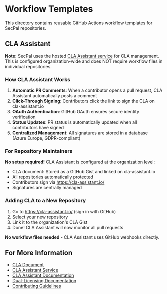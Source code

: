 <!--
SPDX-FileCopyrightText: 2025 SecPal

SPDX-License-Identifier: CC0-1.0
-->

# Workflow Templates

This directory contains reusable GitHub Actions workflow templates for SecPal repositories.

## CLA Assistant

**Note:** SecPal uses the hosted [CLA Assistant service](https://cla-assistant.io/) for CLA management. This is configured organization-wide and does NOT require workflow files in individual repositories.

### How CLA Assistant Works

1. **Automatic PR Comments**: When a contributor opens a pull request, CLA Assistant automatically posts a comment
2. **Click-Through Signing**: Contributors click the link to sign the CLA on cla-assistant.io
3. **OAuth Authentication**: GitHub OAuth ensures secure identity verification
4. **Status Updates**: PR status is automatically updated when all contributors have signed
5. **Centralized Management**: All signatures are stored in a database (Azure Europe, GDPR-compliant)

### For Repository Maintainers

**No setup required!** CLA Assistant is configured at the organization level:

- CLA document: Stored as a GitHub Gist and linked on cla-assistant.io
- All repositories automatically protected
- Contributors sign via https://cla-assistant.io/
- Signatures are centrally managed

### Adding CLA to a New Repository

1. Go to https://cla-assistant.io/ (sign in with GitHub)
2. Select your new repository
3. Link it to the organization's CLA Gist
4. Done! CLA Assistant will now monitor all pull requests

**No workflow files needed** - CLA Assistant uses GitHub webhooks directly.

## For More Information

- [CLA Document](../CLA.md)
- [CLA Assistant Service](https://cla-assistant.io/)
- [CLA Assistant Documentation](https://github.com/cla-assistant/cla-assistant)
- [Dual-Licensing Documentation](../README.md#licensing)
- [Contributing Guidelines](../CONTRIBUTING.md)
